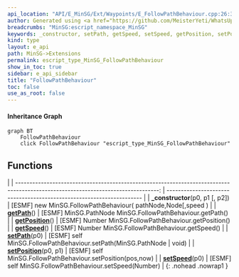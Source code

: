 ```yaml
---
api_location: "API/E_MinSG/Ext/Waypoints/E_FollowPathBehaviour.cpp:26:39"
author: Generated using <a href="https://github.com/MeisterYeti/WhatsUpDoc">WhatsUpDoc</a>
breadcrumbs: "MinSG:escript_namespace_MinSG"
keywords: _constructor, setPath, getSpeed, setSpeed, getPosition, setPosition, getPath
kind: type
layout: e_api
path: MinSG->Extensions
permalink: escript_type_MinSG_FollowPathBehaviour
show_in_toc: true
sidebar: e_api_sidebar
title: "FollowPathBehaviour"
toc: false
use_as_root: false
---
```


#### Inheritance Graph

```mermaid
graph BT
	FollowPathBehaviour
	click FollowPathBehaviour "escript_type_MinSG_FollowPathBehaviour"
```

## Functions

|
| --------------------------------------------------------------------------------------------------------------------------------: | --------------------------------------------------------------------- | 
| **_constructor**(p0, p1 [, p2])                                                                                                   | [ESMF] new MinSG.FollowPathBehaviour( pathNode,Node[,speed )	         | 
| **[getPath](classMinSG_1_1FollowPathBehaviour#classMinSG_1_1FollowPathBehaviour_1ad9c98780b23b4d757c0efea1aa2b75de)**()           | [ESMF] MinSG.PathNode MinSG.FollowPathBehaviour.getPath()	            | 
| **[getPosition](classMinSG_1_1FollowPathBehaviour#classMinSG_1_1FollowPathBehaviour_1a77f2a4b2a9203a81e7aead4729052544)**()       | [ESMF] Number MinSG.FollowPathBehaviour.getPosition()                 | 
| **[getSpeed](classMinSG_1_1FollowPathBehaviour#classMinSG_1_1FollowPathBehaviour_1ade667a66d53bd56c22a76aaccdf624c8)**()          | [ESMF] Number MinSG.FollowPathBehaviour.getSpeed()                    | 
| **[setPath](classMinSG_1_1FollowPathBehaviour#classMinSG_1_1FollowPathBehaviour_1a57c97fbfdee696b598a6a2309977498a)**(p0)         | [ESMF] self MinSG.FollowPathBehaviour.setPath(MinSG.PathNode \| void) | 
| **[setPosition](classMinSG_1_1FollowPathBehaviour#classMinSG_1_1FollowPathBehaviour_1ab807d7bd7dd27eb07e32f3b5469cb212)**(p0, p1) | [ESMF] self MinSG.FollowPathBehaviour.setPosition(pos,now)            | 
| **[setSpeed](classMinSG_1_1FollowPathBehaviour#classMinSG_1_1FollowPathBehaviour_1a447c8353197d3bde209d7288f0b61db5)**(p0)        | [ESMF] self MinSG.FollowPathBehaviour.setSpeed(Number)                | 
{: .nohead .nowrap1 }

